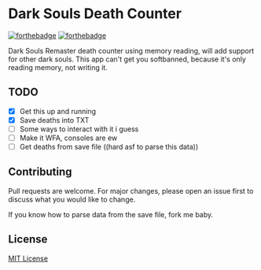 # Dark Souls Death Counter

[![forthebadge](https://forthebadge.com/images/badges/made-with-c-sharp.svg)](https://forthebadge.com) [![forthebadge](https://forthebadge.com/images/badges/just-plain-nasty.svg)](https://forthebadge.com)

Dark Souls Remaster death counter using memory reading, will add support for other dark souls. This app can't get you softbanned, because it's only reading memory, not writing it.

## TODO

- [x] Get this up and running
- [x] Save deaths into TXT
- [ ] Some ways to interact with it i guess
- [ ] Make it WFA, consoles are ew
- [ ] Get deaths from save file ((hard asf to parse this data))

## Contributing
Pull requests are welcome. For major changes, please open an issue first to discuss what you would like to change.

If you know how to parse data from the save file, fork me baby.

## License
[MIT License](https://choosealicense.com/licenses/mit/)
